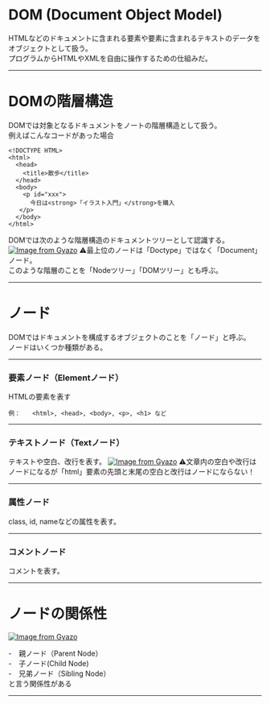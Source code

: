 # DOM (Document Object Model)
HTMLなどのドキュメントに含まれる要素や要素に含まれるテキストのデータをオブジェクトとして扱う。   
プログラムからHTMLやXMLを自由に操作するための仕組みだ。
***

# DOMの階層構造
DOMでは対象となるドキュメントをノートの階層構造として扱う。   
例えばこんなコードがあった場合
~~~
<!DOCTYPE HTML>
<html>
  <head>
    <title>散歩</title>
  </head>
  <body>
    <p id="xxx">
      今日は<strong>「イラスト入門」</strong>を購入
   </p>
  </body>
</html>
~~~
DOMでは次のような階層構造のドキュメントツリーとして認識する。
[![Image from Gyazo](https://i.gyazo.com/9bea15335f81be1044fe4122a7dc3094.png)](https://gyazo.com/9bea15335f81be1044fe4122a7dc3094)
⚠️最上位のノードは「Doctype」ではなく「Document」ノード。   
このような階層のことを「Nodeツリー」「DOMツリー」とも呼ぶ。  
***

# ノード
DOMではドキュメントを構成するオブジェクトのことを「ノード」と呼ぶ。   
ノードはいくつか種類がある。
***

###  要素ノード（Elementノード）
HTMLの要素を表す
~~~
例：　　<html>, <head>, <body>, <p>, <h1> など
~~~
***
  
### テキストノード（Textノード）
テキストや空白、改行を表す。
[![Image from Gyazo](https://i.gyazo.com/2109ff5c20d2bb1b18aa49fe6bff3fbe.png)](https://gyazo.com/2109ff5c20d2bb1b18aa49fe6bff3fbe)
⚠️文章内の空白や改行はノードになるが「html」要素の先頭と末尾の空白と改行はノードにならない！
***

### 属性ノード
class, id, nameなどの属性を表す。
***

### コメントノード
コメントを表す。
***

# ノードの関係性
[![Image from Gyazo](https://i.gyazo.com/2486f26325242c9e4690230853761e7e.png)](https://gyazo.com/2486f26325242c9e4690230853761e7e)

-　親ノード（Parent Node）   
-　子ノード(Child Node)    
-　兄弟ノード（Sibling Node）     
と言う関係性がある
***
